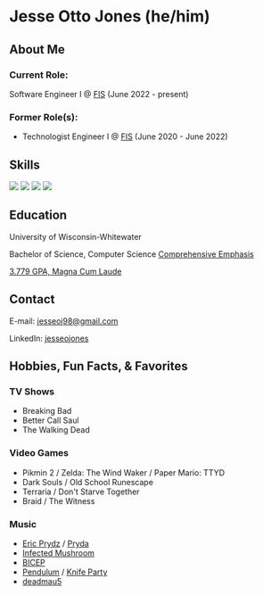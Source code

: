 # Jesse Otto Jones (he/him)

## About Me

### Current Role:
Software Engineer I @ <a href="https://www.fisglobal.com/en/" target="_blank" rel="noopener noreferrer">FIS</a> (June 2022 - present)

### Former Role(s):
- Technologist Engineer I @ <a href="https://www.fisglobal.com/en/" target="_blank" rel="noopener noreferrer">FIS</a> (June 2020 - June 2022)

## Skills

<p align="left">
<img src="https://img.shields.io/badge/angular-%23DD0031.svg?style=for-the-badge&logo=angular&logoColor=white">
<img src="https://img.shields.io/badge/java-%23ED8B00.svg?style=for-the-badge&logo=java&logoColor=white">
<img src="https://img.shields.io/badge/spring-%236DB33F.svg?style=for-the-badge&logo=spring&logoColor=white">
<img src="https://img.shields.io/badge/mysql-%2300000f.svg?style=for-the-badge&logo=mysql&logoColor=white">
</p>

## Education

University of Wisconsin-Whitewater

Bachelor of Science, Computer Science <a href="http://uww-public.courseleaf.com/undergraduate/letters-sciences/computer_science/computer-science_comprehensive/" target="_blank" rel="noopener noreferrer">Comprehensive Emphasis</a>

<a href="https://meritpages.com/jonesjo17" target="_blank" rel="noopener noreferrer">3.779 GPA, Magna Cum Laude</a>

## Contact

E-mail: <a href="mailto:jesseoj98@gmail.com" target="_blank" rel="noopener noreferrer">jesseoj98@gmail.com</a>

LinkedIn: <a href="https://www.linkedin.com/in/jesseojones" target="_blank" rel="noopener noreferrer">jesseojones</a>

## Hobbies, Fun Facts, & Favorites

### TV Shows
- Breaking Bad
- Better Call Saul
- The Walking Dead

### Video Games
- Pikmin 2 / Zelda: The Wind Waker / Paper Mario: TTYD
- Dark Souls / Old School Runescape
- Terraria / Don't Starve Together
- Braid / The Witness

### Music
- <a href="https://www.youtube.com/watch?v=gt1pKrwxAJU" target="_blank" rel="noopener noreferrer">Eric Prydz</a> / <a href="https://www.youtube.com/watch?v=21tTE3qqU8k" target="_blank" rel="noopener noreferrer">Pryda</a>
- <a href="https://www.youtube.com/watch?v=HIfeU-pIEpU" target="_blank" rel="noopener noreferrer">Infected Mushroom</a>
- <a href="https://www.youtube.com/watch?v=fY7M3pzXdUo" target="_blank" rel="noopener noreferrer">BICEP</a>
- <a href="https://www.youtube.com/watch?v=lC-0j-5GdjU" target="_blank" rel="noopener noreferrer">Pendulum</a> / <a href="https://www.youtube.com/watch?v=9S0okQsJlDs" target="_blank" rel="noopener noreferrer">Knife Party</a>
- <a href="https://www.youtube.com/watch?v=BdW5McynGh8" target="_blank" rel="noopener noreferrer">deadmau5</a>
